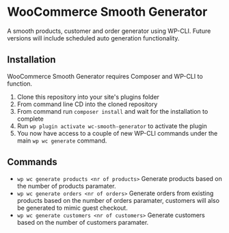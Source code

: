 # WooCommerce Smooth Generator
A smooth products, customer and order generator using WP-CLI. Future versions will include scheduled auto generation functionality.

## Installation
WooCommerce Smooth Generator requires Composer and WP-CLI to function.

1. Clone this repository into your site's plugins folder
2. From command line CD into the cloned repository
3. From command run `composer install` and wait for the installation to complete
4. Run `wp plugin activate wc-smooth-generator` to activate the plugin
5. You now have access to a couple of new WP-CLI commands under the main `wp wc generate` command.

## Commands
- `wp wc generate products <nr of products>` Generate products based on the number of products paramater.
- `wp wc generate orders <nr of orders>` Generate orders from existing products based on the number of orders paramater, customers will also be generated to mimic guest checkout.
- `wp wc generate customers <nr of customers>` Generate customers based on the number of customers paramater.
